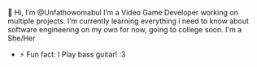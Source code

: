 👋 Hi, I’m @Unfathowomabul
I’m a Video Game Developer working on multiple projects.
I’m currently learning everything i need to know about software engineering on my own for now, going to college soon.
I'm a She/Her

- ⚡ Fun fact: I Play bass guitar! :3

<!---
Unfathowomabul/Unfathowomabul is a ✨ special ✨ repository because its `README.md` (this file) appears on your GitHub profile.
You can click the Preview link to take a look at your changes.
--->
